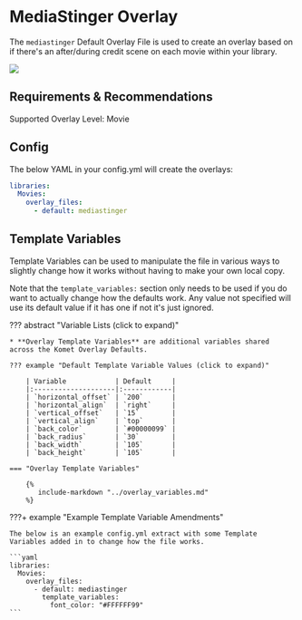 # MediaStinger Overlay

The `mediastinger` Default Overlay File is used to create an overlay based on if there's an after/during credit scene on
each movie within your library.

![](images/mediastinger.png)

## Requirements & Recommendations

Supported Overlay Level: Movie

## Config

The below YAML in your config.yml will create the overlays:

```yaml
libraries:
  Movies:
    overlay_files:
      - default: mediastinger
```

## Template Variables

Template Variables can be used to manipulate the file in various ways to slightly change how it works without having to 
make your own local copy.

Note that the `template_variables:` section only needs to be used if you do want to actually change how the defaults 
work. Any value not specified will use its default value if it has one if not it's just ignored.

??? abstract "Variable Lists (click to expand)"

    * **Overlay Template Variables** are additional variables shared across the Komet Overlay Defaults.

    ??? example "Default Template Variable Values (click to expand)"

        | Variable            | Default     |
        |:--------------------|:------------|
        | `horizontal_offset` | `200`       |
        | `horizontal_align`  | `right`     |
        | `vertical_offset`   | `15`        |
        | `vertical_align`    | `top`       |
        | `back_color`        | `#00000099` |
        | `back_radius`       | `30`        |
        | `back_width`        | `105`       |
        | `back_height`       | `105`       |

    === "Overlay Template Variables"

        {%
           include-markdown "../overlay_variables.md"
        %}
    
???+ example "Example Template Variable Amendments"

    The below is an example config.yml extract with some Template Variables added in to change how the file works.
    
    ```yaml
    libraries:
      Movies:
        overlay_files:
          - default: mediastinger
            template_variables:
              font_color: "#FFFFFF99"
    ```
